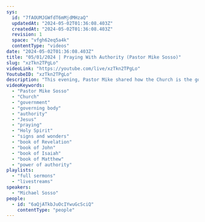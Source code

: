 ```yaml
---
sys:
  id: "7fAOUMJGWfdT6mMjdMHzaQ"
  updatedAt: "2024-05-02T01:36:08.403Z"
  createdAt: "2024-05-02T01:36:08.403Z"
  revision: 1
  space: "vfgh62eq5a4k"
  contentType: "videos"
date: "2024-05-02T01:36:08.403Z"
title: "05/01/2024 | Praying With Authority (Pastor Mike Sosso)"
slug: "xzTkn2TPgLo"
videoLink: "https://youtube.com/live/xzTkn2TPgLo"
YoutubeID: "xzTkn2TPgLo"
description: "This evening, Pastor Mike shared how the Church is the governing body on the earth and our prayers are what is going to cause changes. Jesus gave authority on the earth to the church, so we have the authority of Jesus to rule and reign here. But the only way we will be ready to govern is by praying in the Spirit. When we pray in the Spirit, we get in tune of what God is wanting to do in the earth and we don't push our own agenda. Whatever God is assigning you to pray for, you have to picture yourself in authority over everything. We are the governing body in the earth and Jesus has given us the keys to authority. It is time for us to take our posts and govern like we are called to do. This sermon was delivered at Freedom Fellowship Church International in San Antonio, TX."
videoKeywords:
  - "Pastor Mike Sosso"
  - "Church"
  - "government"
  - "governing body"
  - "authority"
  - "Jesus"
  - "praying"
  - "Holy Spirit"
  - "signs and wonders"
  - "book of Revelation"
  - "book of John"
  - "book of Isaiah"
  - "book of Matthew"
  - "power of authority"
playlists:
  - "full sermons"
  - "livestreams"
speakers:
  - "Michael Sosso"
people:
  - id: "6aQjATkbJuOcIYwuGcSciQ"
    contentType: "people"
---
```

